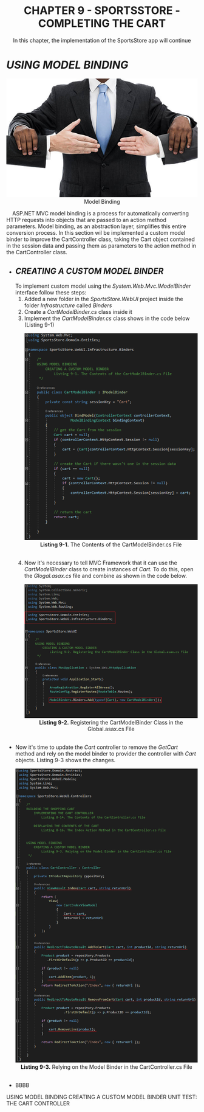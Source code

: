 <h1>
	<div align="center">CHAPTER 9 - SPORTSSTORE - COMPLETING THE CART</div>
</h1>

<p align="center">
	In this chapter, the implementation of the SportsStore app will continue
</p>

<h1><i>USING MODEL BINDING</i></h1>
<p align="center">
	<img src="ch09-Pictures/MODEL_BINDING_MIDDLEMAN.png" /><br />
	Model Binding
</p>

&nbsp;&nbsp;&nbsp;&nbsp;ASP.NET MVC model binding is a process for automatically converting HTTP requests into objects that are passed to an action method parameters. Model binding, as an abstraction layer, simplifies this entire conversion process. In this section wil be implemented a custom model binder to improve the CartController class, taking the Cart object contained in the session data and passing them as parameters to the action method in the CartController class.

<ul>
	<li>
		<h2><i>CREATING A CUSTOM MODEL BINDER</i></h2>
		To implement custom model using the <i>System.Web.Mvc.IModelBinder</i> interface follow these steps:
		<ol>
			<li>Added a new folder in the <i>SportsStore.WebUI</i> project inside the folder <i>Infrastructure</i> called <i>Binders</i></li>
			<li>Create a <i>CartModelBinder.cs</i> class inside it</li>
			<li>
				Implement the <i>CartModelBinder.cs</i> class shows in the code below (Listing 9-1)
				<p align="center">
					<img src="ch09-Pictures/Listing 9-1.png" /><br />
					<b>Listing 9-1.</b> The Contents of the CartModelBinder.cs File
				</p><br />
			</li>
			<li>
				Now it's necessary to tell MVC Framework that it can use the <i>CartModelBinder</i> class to create instances of <i>Cart</i>. To do this, open the <i>Glogal.asax.cs</i> file and combine as shown in the code below.
				<p align="center">
					<img src="ch09-Pictures/Listing 9-2.png" /><br />
					<b>Listing 9-2.</b> Registering the CartModelBinder Class in the Global.asax.cs File
				</p><br />
			</li>
		</ol>
	</li>
	<li>
		Now it's time to update the <i>Cart</i> controller to remove the <i>GetCart</i> method and rely on the model binder to provider the controller with <i>Cart</i> objects. Listing 9-3 shows the changes.
		<p align="center">
			<img src="ch09-Pictures/Listing 9-3.png" /><br />
			<b>Listing 9-3.</b> Relying on the Model Binder in the CartController.cs File
		</p><br />		
	</li>
	<li>BBBB</li>
</ul>

USING MODEL BINDING
	CREATING A CUSTOM MODEL BINDER
		UNIT TEST: THE CART CONTROLLER
	
